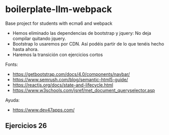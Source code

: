 # boilerplate-llm-webpack
Base project for students with ecma6 and webpack

- Hemos eliminado las dependencias de bootstrap y jquery: No deja compilar quitando jquery. 
- Bootstrap lo usaremos por CDN. Así podéis partir de lo que tenéis hecho hasta ahora.
- Haremos la transición con ejercicios cortos

Fonts:
- https://getbootstrap.com/docs/4.0/components/navbar/
- https://www.semrush.com/blog/semantic-html5-guide/
- https://reactjs.org/docs/state-and-lifecycle.html
- https://www.w3schools.com/jsref/met_document_queryselector.asp

Ayuda:
- https://www.dev47apps.com/


## Ejercicios 26